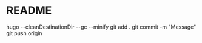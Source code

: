 # README

hugo --cleanDestinationDir --gc --minify
git add .
git commit -m "Message"
git push origin
```
